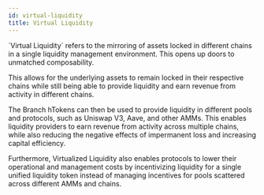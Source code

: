 ```yaml
---
id: virtual-liquidity
title: Virtual Liquidity
---
```


[//]: # (TODO: Add some links / references to Ports and Routers docs pages)
[//]: # (TODO: General phrasing, steer away from vocabulary that refers to the wrapping of tokens, since we will be integrating a native asset bridge we don't want to induce that error to readers)

´Virtual Liquidity´ refers to the mirroring of assets locked in different chains in a single liquidity management environment. This opens up doors to unmatched composability.

This allows for the underlying assets to remain locked in their respective chains while still being able to provide liquidity and earn revenue from activity in different chains.

The Branch hTokens can then be used to provide liquidity in different pools and protocols, such as Uniswap V3, Aave, and other AMMs. This enables liquidity providers to earn revenue from activity across multiple chains, while also reducing the negative effects of impermanent loss and increasing capital efficiency.

Furthermore, Virtualized Liquidity also enables protocols to lower their operational and management costs by incentivizing liquidity for a single unified liquidity token instead of managing incentives for pools scattered across different AMMs and chains.